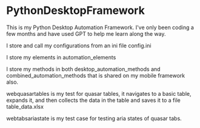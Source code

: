# PythonDesktopFramework
 This is my Python Desktop Automation Framework. I've only been coding a few months and have used GPT to help me learn along the way.

 I store and call my configurations from an ini file config.ini

 I store my elements in automation_elements

 I store my methods in both desktop_automation_methods and combined_automation_methods that is shared on my mobile framework also.

 webquasartables is my test for quasar tables, it navigates to a basic table, expands it, and then collects the data in the table and saves it to a file table_data.xlsx

webtabsariastate is my test case for testing aria states of quasar tabs.